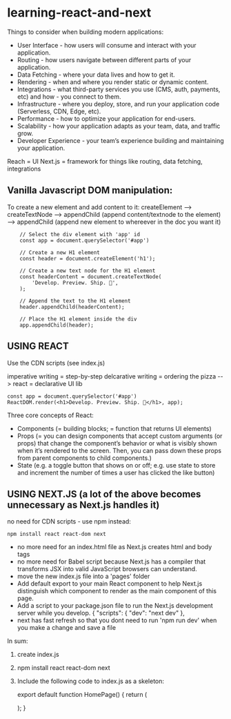 # learning-react-and-next

Things to consider when building modern applications:
- User Interface - how users will consume and interact with your application.
- Routing - how users navigate between different parts of your application.
- Data Fetching - where your data lives and how to get it.
- Rendering - when and where you render static or dynamic content.
- Integrations - what third-party services you use (CMS, auth, payments, etc) and how - you connect to them.
- Infrastructure - where you deploy, store, and run your application code (Serverless, CDN, Edge, etc).
- Performance - how to optimize your application for end-users.
- Scalability - how your application adapts as your team, data, and traffic grow.
- Developer Experience - your team’s experience building and maintaining your application.

Reach = UI
Next.js = framework for things like routing, data fetching, integrations


## Vanilla Javascript DOM manipulation:

To create a new element and add content to it: 
createElement --> createTextNode --> appendChild (append content/textnode to the element) --> appendChild (append new element to whereever in the doc you want it)
        
        // Select the div element with 'app' id
        const app = document.querySelector('#app')

        // Create a new H1 element
        const header = document.createElement('h1');

        // Create a new text node for the H1 element
        const headerContent = document.createTextNode(
            'Develop. Preview. Ship. 🚀',
        );

        // Append the text to the H1 element
        header.appendChild(headerContent);

        // Place the H1 element inside the div
        app.appendChild(header);


## USING REACT

Use the CDN scripts (see index.js)

imperative writing = step-by-step
delcarative writing = ordering the pizza --> react = declarative UI lib

    const app = document.querySelector('#app')
    ReactDOM.render(<h1>Develop. Preview. Ship. 🚀</h1>, app);

Three core concepts of React:
- Components (= building blocks; = function that returns UI elements)
- Props (= you can design components that accept custom arguments (or props) that change the component’s behavior or what is visibly shown when it’s rendered to the screen. Then, you can pass down these props from parent components to child components.)
- State (e.g. a toggle button that shows on or off; e.g. use state to store and increment the number of times a user has clicked the like button)


## USING NEXT.JS (a lot of the above becomes unnecessary as Next.js handles it)

no need for CDN scripts - use npm instead:
    
    npm install react react-dom next

- no more need for an index.html file as Next.js creates html and body tags
- no more need for Babel script because Next.js has a compiler that transforms JSX into valid JavaScript browsers can understand.
- move the new index.js file into a 'pages' folder
- Add default export to your main React component to help Next.js distinguish which component to render as the main component of this page.
- Add a script to your package.json file to run the Next.js development server while you develop.
    {
    "scripts": {
        "dev": "next dev"
    },
- next has fast refresh so that you dont need to run 'npm run dev' when you make a change and save a file

In sum:
1. create index.js
2. npm install react react-dom next
3. Include the following code to index.js as a skeleton:
    
    export default function HomePage() {
        return (
            <div></div>
        );
    }



